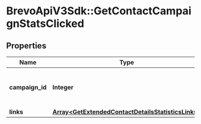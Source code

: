 # BrevoApiV3Sdk::GetContactCampaignStatsClicked

## Properties
Name | Type | Description | Notes
------------ | ------------- | ------------- | -------------
**campaign_id** | **Integer** | ID of the campaign which generated the event | 
**links** | [**Array&lt;GetExtendedContactDetailsStatisticsLinks&gt;**](GetExtendedContactDetailsStatisticsLinks.md) |  | 


